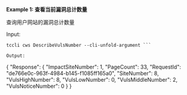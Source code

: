 **Example 1: 查看当前漏洞总计数量**

查询用户网站的漏洞总计数量

Input: 

```
tccli cws DescribeVulsNumber --cli-unfold-argument ```

Output: 
```
{
    "Response": {
        "ImpactSiteNumber": 1,
        "PageCount": 33,
        "RequestId": "de766e0c-963f-4984-b145-f1085ff165a0",
        "SiteNumber": 8,
        "VulsHighNumber": 8,
        "VulsLowNumber": 0,
        "VulsMiddleNumber": 2,
        "VulsNoticeNumber": 0
    }
}
```

